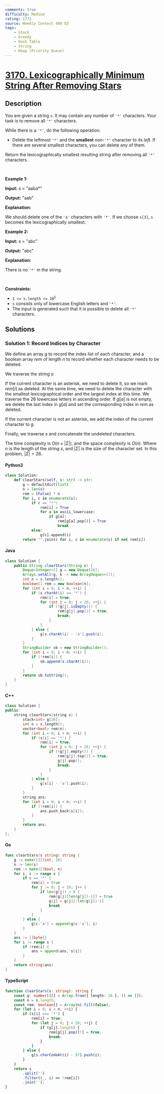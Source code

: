 ```yaml
---
comments: true
difficulty: Medium
rating: 1772
source: Weekly Contest 400 Q3
tags:
    - Stack
    - Greedy
    - Hash Table
    - String
    - Heap (Priority Queue)
---
```


<!-- problem:start -->

# [3170. Lexicographically Minimum String After Removing Stars](https://leetcode.com/problems/lexicographically-minimum-string-after-removing-stars)

## Description

<!-- description:start -->

<p>You are given a string <code>s</code>. It may contain any number of <code>&#39;*&#39;</code> characters. Your task is to remove all <code>&#39;*&#39;</code> characters.</p>

<p>While there is a <code>&#39;*&#39;</code>, do the following operation:</p>

<ul>
	<li>Delete the leftmost <code>&#39;*&#39;</code> and the <strong>smallest</strong> non-<code>&#39;*&#39;</code> character to its <em>left</em>. If there are several smallest characters, you can delete any of them.</li>
</ul>

<p>Return the <span data-keyword="lexicographically-smaller-string">lexicographically smallest</span> resulting string after removing all <code>&#39;*&#39;</code> characters.</p>

<p>&nbsp;</p>
<p><strong class="example">Example 1:</strong></p>

<div class="example-block">
<p><strong>Input:</strong> <span class="example-io">s = &quot;aaba*&quot;</span></p>

<p><strong>Output:</strong> <span class="example-io">&quot;aab&quot;</span></p>

<p><strong>Explanation:</strong></p>

<p>We should delete one of the <code>&#39;a&#39;</code> characters with <code>&#39;*&#39;</code>. If we choose <code>s[3]</code>, <code>s</code> becomes the lexicographically smallest.</p>
</div>

<p><strong class="example">Example 2:</strong></p>

<div class="example-block">
<p><strong>Input:</strong> <span class="example-io">s = &quot;abc&quot;</span></p>

<p><strong>Output:</strong> <span class="example-io">&quot;abc&quot;</span></p>

<p><strong>Explanation:</strong></p>

<p>There is no <code>&#39;*&#39;</code> in the string.<!-- notionvc: ff07e34f-b1d6-41fb-9f83-5d0ba3c1ecde --></p>
</div>

<p>&nbsp;</p>
<p><strong>Constraints:</strong></p>

<ul>
	<li><code>1 &lt;= s.length &lt;= 10<sup>5</sup></code></li>
	<li><code>s</code> consists only of lowercase English letters and <code>&#39;*&#39;</code>.</li>
	<li>The input is generated such that it is possible to delete all <code>&#39;*&#39;</code> characters.</li>
</ul>

<!-- description:end -->

## Solutions

<!-- solution:start -->

### Solution 1: Record Indices by Character

We define an array $g$ to record the index list of each character, and a boolean array $rem$ of length $n$ to record whether each character needs to be deleted.

We traverse the string $s$:

If the current character is an asterisk, we need to delete it, so we mark $rem[i]$ as deleted. At the same time, we need to delete the character with the smallest lexicographical order and the largest index at this time. We traverse the 26 lowercase letters in ascending order. If $g[a]$ is not empty, we delete the last index in $g[a]$ and set the corresponding index in $rem$ as deleted.

If the current character is not an asterisk, we add the index of the current character to $g$.

Finally, we traverse $s$ and concatenate the undeleted characters.

The time complexity is $O(n \times |\Sigma|)$, and the space complexity is $O(n)$. Where $n$ is the length of the string $s$, and $|\Sigma|$ is the size of the character set. In this problem, $|\Sigma| = 26$.

<!-- tabs:start -->

#### Python3

```python
class Solution:
    def clearStars(self, s: str) -> str:
        g = defaultdict(list)
        n = len(s)
        rem = [False] * n
        for i, c in enumerate(s):
            if c == "*":
                rem[i] = True
                for a in ascii_lowercase:
                    if g[a]:
                        rem[g[a].pop()] = True
                        break
            else:
                g[c].append(i)
        return "".join(c for i, c in enumerate(s) if not rem[i])
```

#### Java

```java
class Solution {
    public String clearStars(String s) {
        Deque<Integer>[] g = new Deque[26];
        Arrays.setAll(g, k -> new ArrayDeque<>());
        int n = s.length();
        boolean[] rem = new boolean[n];
        for (int i = 0; i < n; ++i) {
            if (s.charAt(i) == '*') {
                rem[i] = true;
                for (int j = 0; j < 26; ++j) {
                    if (!g[j].isEmpty()) {
                        rem[g[j].pop()] = true;
                        break;
                    }
                }
            } else {
                g[s.charAt(i) - 'a'].push(i);
            }
        }
        StringBuilder sb = new StringBuilder();
        for (int i = 0; i < n; ++i) {
            if (!rem[i]) {
                sb.append(s.charAt(i));
            }
        }
        return sb.toString();
    }
}
```

#### C++

```cpp
class Solution {
public:
    string clearStars(string s) {
        stack<int> g[26];
        int n = s.length();
        vector<bool> rem(n);
        for (int i = 0; i < n; ++i) {
            if (s[i] == '*') {
                rem[i] = true;
                for (int j = 0; j < 26; ++j) {
                    if (!g[j].empty()) {
                        rem[g[j].top()] = true;
                        g[j].pop();
                        break;
                    }
                }
            } else {
                g[s[i] - 'a'].push(i);
            }
        }
        string ans;
        for (int i = 0; i < n; ++i) {
            if (!rem[i]) {
                ans.push_back(s[i]);
            }
        }
        return ans;
    }
};
```

#### Go

```go
func clearStars(s string) string {
	g := make([][]int, 26)
	n := len(s)
	rem := make([]bool, n)
	for i, c := range s {
		if c == '*' {
			rem[i] = true
			for j := 0; j < 26; j++ {
				if len(g[j]) > 0 {
					rem[g[j][len(g[j])-1]] = true
					g[j] = g[j][:len(g[j])-1]
					break
				}
			}
		} else {
			g[c-'a'] = append(g[c-'a'], i)
		}
	}
	ans := []byte{}
	for i := range s {
		if !rem[i] {
			ans = append(ans, s[i])
		}
	}
	return string(ans)
}
```

#### TypeScript

```ts
function clearStars(s: string): string {
    const g: number[][] = Array.from({ length: 26 }, () => []);
    const n = s.length;
    const rem: boolean[] = Array(n).fill(false);
    for (let i = 0; i < n; ++i) {
        if (s[i] === '*') {
            rem[i] = true;
            for (let j = 0; j < 26; ++j) {
                if (g[j].length) {
                    rem[g[j].pop()!] = true;
                    break;
                }
            }
        } else {
            g[s.charCodeAt(i) - 97].push(i);
        }
    }
    return s
        .split('')
        .filter((_, i) => !rem[i])
        .join('');
}
```

<!-- tabs:end -->

<!-- solution:end -->

<!-- problem:end -->
